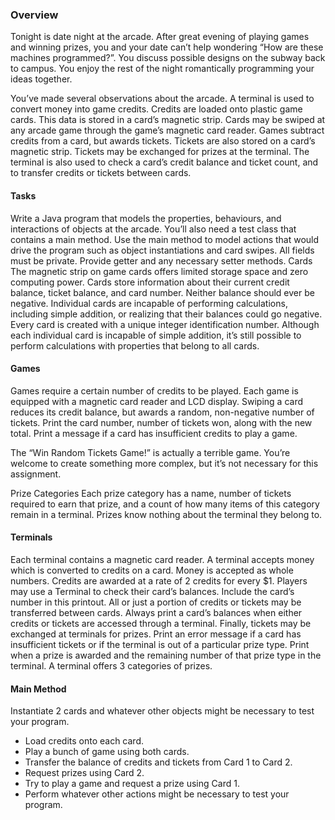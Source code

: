 ### Overview
Tonight is date night at the arcade. After great
evening of playing games and winning prizes, you
and your date can’t help wondering “How are these
machines programmed?”. You discuss possible
designs on the subway back to campus. You enjoy
the rest of the night romantically programming your
ideas together.

You’ve made several observations about the
arcade. A terminal is used to convert money into
game credits. Credits are loaded onto plastic game
cards. This data is stored in a card’s magnetic strip. Cards may be swiped at any arcade game through
the game’s magnetic card reader. Games subtract credits from a card, but awards tickets. Tickets are
also stored on a card’s magnetic strip. Tickets may be exchanged for prizes at the terminal. The
terminal is also used to check a card’s credit balance and ticket count, and to transfer credits or tickets
between cards.

#### Tasks
Write a Java program that models the properties, behaviours, and interactions of objects at the arcade.
You’ll also need a test class that contains a main method. Use the main method to model actions that
would drive the program such as object instantiations and card swipes. All fields must be private.
Provide getter and any necessary setter methods.
Cards
The magnetic strip on game cards offers limited storage space and zero computing power. Cards store
information about their current credit balance, ticket balance, and card number. Neither balance should
ever be negative. Individual cards are incapable of performing calculations, including simple addition,
or realizing that their balances could go negative.
Every card is created with a unique integer identification number. Although each individual card is
incapable of simple addition, it’s still possible to perform calculations with properties that belong to all
cards.

#### Games
Games require a certain number of credits to be played. Each game is equipped with a magnetic card
reader and LCD display. Swiping a card reduces its credit balance, but awards a random, non-negative
number of tickets. Print the card number, number of tickets won, along with the new total. Print a
message if a card has insufficient credits to play a game.

The “Win Random Tickets Game!” is actually a terrible game. You’re welcome to create something
more complex, but it’s not necessary for this assignment.

Prize Categories
Each prize category has a name, number of tickets required to earn that prize, and a count of how
many items of this category remain in a terminal. Prizes know nothing about the terminal they belong
to.

#### Terminals
Each terminal contains a magnetic card reader. A terminal accepts money which is converted to credits
on a card. Money is accepted as whole numbers. Credits are awarded at a rate of 2 credits for every
$1. Players may use a Terminal to check their card’s balances. Include the card’s number in this
printout. All or just a portion of credits or tickets may be transferred between cards. Always print a
card’s balances when either credits or tickets are accessed through a terminal. Finally, tickets may be
exchanged at terminals for prizes. Print an error message if a card has insufficient tickets or if the
terminal is out of a particular prize type. Print when a prize is awarded and the remaining number of
that prize type in the terminal. A terminal offers 3 categories of prizes.

#### Main Method
Instantiate 2 cards and whatever other objects might be necessary to test your program.
  * Load credits onto each card.
  * Play a bunch of game using both cards.
  * Transfer the balance of credits and tickets from Card 1 to Card 2.
  * Request prizes using Card 2.
  * Try to play a game and request a prize using Card 1.
  * Perform whatever other actions might be necessary to test your program.
